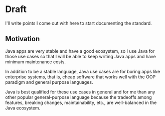 # Draft

I'll write points I come out with here to start documenting the standard.

## Motivation

Java apps are very stable and have a good ecosystem, so I use Java for those
use cases so that I will be able to keep writing Java apps and have minimum
maintenance costs.

In addition to be a stable language, Java use cases are for boring apps like
enterprise systems, that is, cheap software that works well with the OOP
paradigm and general purpose languages.

Java is best qualified for these use cases in general and for me than any other
popular general-purpose language because the tradeoffs among features, breaking
changes, maintainability, etc., are well-balanced in the Java ecosystem. 
